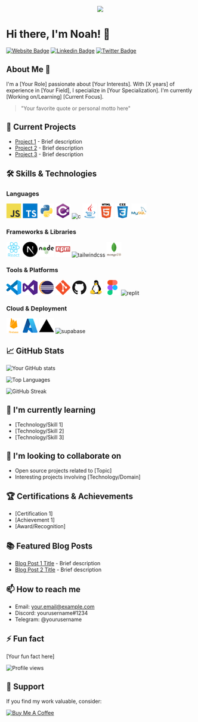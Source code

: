 <p align="center">
  <img src="https://capsule-render.vercel.app/api?type=blur&color=gradient&text=Hello!&height=100&section=header"/>
</p>

# Hi there, I'm Noah! 👋

[![Website Badge](https://img.shields.io/badge/-Website-3B7EBF?style=for-the-badge&logo=Google-Chrome&logoColor=white&link=https://yourwebsite.com)](https://yourwebsite.com)
[![Linkedin Badge](https://img.shields.io/badge/-LinkedIn-0077B5?style=for-the-badge&logo=Linkedin&logoColor=white&link=https://www.linkedin.com/in/yourusername/)](https://www.linkedin.com/in/yourusername/)
[![Twitter Badge](https://img.shields.io/badge/-Twitter-1DA1F2?style=for-the-badge&logo=twitter&logoColor=white&link=https://twitter.com/yourusername)](https://twitter.com/yourusername)

## About Me 🚀
I'm a [Your Role] passionate about [Your Interests]. With [X years] of experience in [Your Field], I specialize in [Your Specialization]. I'm currently [Working on/Learning] [Current Focus].

<!-- Optional: Add a brief personal touch or quote -->
> "Your favorite quote or personal motto here"

## 🔭 Current Projects
- [Project 1](link-to-repo) - Brief description
- [Project 2](link-to-repo) - Brief description
- [Project 3](link-to-repo) - Brief description

## 🛠️ Skills & Technologies

### Languages
<p>
  <img src="https://raw.githubusercontent.com/devicons/devicon/master/icons/javascript/javascript-original.svg" alt="javascript" width="40" height="40"/>
  <img src="https://raw.githubusercontent.com/devicons/devicon/master/icons/typescript/typescript-original.svg" alt="typescript" width="40" height="40"/>
  <img src="https://raw.githubusercontent.com/devicons/devicon/master/icons/python/python-original.svg" alt="python" width="40" height="40"/>
  <img src="https://raw.githubusercontent.com/devicons/devicon/master/icons/csharp/csharp-original.svg" alt="csharp" width="40" height="40"/>
  <img src="https://cdn.jsdelivr.net/gh/devicons/devicon@latest/icons/c/c-original.svg" alt="c" width="40" height="40"/>
  <img src="https://raw.githubusercontent.com/devicons/devicon/master/icons/java/java-original.svg" alt="java" width="40" height="40"/>
  <img src="https://raw.githubusercontent.com/devicons/devicon/master/icons/html5/html5-original-wordmark.svg" alt="html5" width="40" height="40"/>
  <img src="https://raw.githubusercontent.com/devicons/devicon/master/icons/css3/css3-original-wordmark.svg" alt="css3" width="40" height="40"/>
  <img src="https://raw.githubusercontent.com/devicons/devicon/master/icons/mysql/mysql-original-wordmark.svg" alt="sql" width="40" height="40"/>
</p>

### Frameworks & Libraries
<p>
  <img src="https://raw.githubusercontent.com/devicons/devicon/master/icons/react/react-original-wordmark.svg" alt="react" width="40" height="40"/>
  <img src="https://raw.githubusercontent.com/devicons/devicon/master/icons/nextjs/nextjs-original.svg" alt="nextjs" width="40" height="40"/>
  <img src="https://raw.githubusercontent.com/devicons/devicon/master/icons/nodejs/nodejs-original-wordmark.svg" alt="nodejs" width="40" height="40"/>
  <img src="https://raw.githubusercontent.com/devicons/devicon/master/icons/npm/npm-original-wordmark.svg" alt="npm" width="40" height="40"/>
   <img src="https://cdn.jsdelivr.net/gh/devicons/devicon@latest/icons/tailwindcss/tailwindcss-original.svg" alt="tailwindcss" width="40" height="40"/>
  <img src="https://raw.githubusercontent.com/devicons/devicon/master/icons/mongodb/mongodb-original-wordmark.svg" alt="mongodb" width="40" height="40"/>
</p>

### Tools & Platforms
<p>
  <img src="https://raw.githubusercontent.com/devicons/devicon/master/icons/vscode/vscode-original.svg" alt="vscode" width="40" height="40"/>
  <img src="https://raw.githubusercontent.com/devicons/devicon/master/icons/visualstudio/visualstudio-plain.svg" alt="visualstudio" width="40" height="40"/>
  <img src="https://raw.githubusercontent.com/devicons/devicon/master/icons/eclipse/eclipse-original.svg" alt="eclipse" width="40" height="40"/>
  <img src="https://raw.githubusercontent.com/devicons/devicon/master/icons/git/git-original.svg" alt="git" width="40" height="40"/>
  <img src="https://raw.githubusercontent.com/devicons/devicon/master/icons/github/github-original.svg" alt="github" width="40" height="40"/>
  <img src="https://raw.githubusercontent.com/devicons/devicon/master/icons/linux/linux-original.svg" alt="linux" width="40" height="40"/>
  <img src="https://raw.githubusercontent.com/devicons/devicon/master/icons/figma/figma-original.svg" alt="figma" width="40" height="40"/>
  <img src="https://cdn.jsdelivr.net/gh/devicons/devicon@latest/icons/replit/replit-original.svg" alt="replit" width="40" height="40" />
</p>

### Cloud & Deployment
<p>
  <img src="https://raw.githubusercontent.com/devicons/devicon/master/icons/firebase/firebase-plain-wordmark.svg" alt="firebase" width="40" height="40"/>
  <img src="https://raw.githubusercontent.com/devicons/devicon/master/icons/azure/azure-original.svg" alt="azure" width="40" height="40"/>
  <img src="https://raw.githubusercontent.com/devicons/devicon/master/icons/vercel/vercel-original.svg" alt="vercel" width="40" height="40"/>
  <img src="https://cdn.jsdelivr.net/gh/devicons/devicon@latest/icons/supabase/supabase-original.svg" alt="supabase" width="40" height="40"/>
</p>

## 📈 GitHub Stats

<!-- Option 1: Basic Stats -->
![Your GitHub stats](https://github-readme-stats.vercel.app/api?username=yourusername&show_icons=true&theme=tokyonight)

<!-- Option 2: Languages -->
![Top Languages](https://github-readme-stats.vercel.app/api/top-langs/?username=yourusername&layout=compact&theme=tokyonight)

<!-- Option 3: Streak Stats -->
![GitHub Streak](https://github-readme-streak-stats.herokuapp.com/?user=yourusername&theme=tokyonight)

## 🌱 I'm currently learning
- [Technology/Skill 1]
- [Technology/Skill 2]
- [Technology/Skill 3]

## 👯 I'm looking to collaborate on
- Open source projects related to [Topic]
- Interesting projects involving [Technology/Domain]

## 🏆 Certifications & Achievements
- [Certification 1]
- [Achievement 1]
- [Award/Recognition]

## 📚 Featured Blog Posts
<!-- If you write blog posts, link your best ones here -->
- [Blog Post 1 Title](link) - Brief description
- [Blog Post 2 Title](link) - Brief description

## 📫 How to reach me
- Email: your.email@example.com
- Discord: yourusername#1234
- Telegram: @yourusername

## ⚡ Fun fact
<!-- Share something interesting about yourself -->
[Your fun fact here]

<!-- Optional: Profile visitor counter -->
![Profile views](https://komarev.com/ghpvc/?username=yourusername&color=blue)

<!-- Optional: Support section -->
## 💖 Support
If you find my work valuable, consider:

[![Buy Me A Coffee](https://img.shields.io/badge/-Buy%20Me%20A%20Coffee-FFDD00?style=for-the-badge&logo=buy-me-a-coffee&logoColor=black&link=https://www.buymeacoffee.com/yourusername)](https://www.buymeacoffee.com/yourusername)
